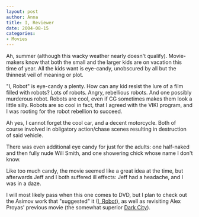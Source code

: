 ```yaml
--- 
layout: post
author: Anna
title: I, Reviewer
date: 2004-08-15
categories: 
- Movies
---
```


Ah, summer (although this wacky weather nearly doesn't qualify). Movie-makers know that both the small and the larger kids are on vacation this time of year. All the kids want is eye-candy, unobscured by all but the thinnest veil of meaning or plot.

"I, Robot" is eye-candy a plenty. How can any kid resist the lure of a film filled with robots? Lots of robots. Angry, rebellious robots. And one possibly murderous robot. Robots are cool, even if CG sometimes makes them look a little silly. Robots are so cool in fact, that I agreed with the VIKI program, and I was rooting for the robot rebellion to succeed. 

Ah yes, I cannot forget the cool car, and a decent motorcycle. Both of course involved in obligatory action/chase scenes resulting in destruction of said vehicle.

There was even additional eye candy for just for the adults: one half-naked and then fully nude Will Smith, and one showering chick whose name I don't know.

Like too much candy, the movie seemed like a great idea at the time, but afterwards Jeff and I both suffered ill effects: Jeff had a headache, and I was in a daze. 

I will most likely pass when this one comes to DVD, but I plan to check out the Asimov work that "suggested" it (<a href="http://www.amazon.com/exec/obidos/tg/detail/-/0553294385/qid=1092622837/sr=8-1/ref=pd_ka_1/002-7207703-4918439?v=glance&s=books&n=507846">I, Robot</a>), as well as revisiting Alex Proyas' previous movie (the somewhat superior <a href="http://www.imdb.com/title/tt0118929/">Dark City</a>).
